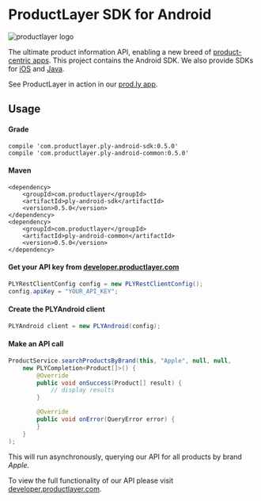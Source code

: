 # ProductLayer SDK for Android
![productlayer logo](https://prod.ly/images/logo_256x175.png)

The ultimate product information API, enabling a new breed of [product-centric apps](http://www.cocoanetics.com/2014/02/from-barcodes-to-productlayer/). This project contains the Android SDK. We also provide SDKs for [iOS](https://github.com/ProductLayer/ProductLayer-SDK-for-iOS) and [Java](https://github.com/ProductLayer/ProductLayer-SDK-for-Java).

See ProductLayer in action in our [prod.ly app](https://play.google.com/store/apps/details?id=com.productlayer.prodly).

## Usage

#### Grade
```
compile 'com.productlayer.ply-android-sdk:0.5.0'
compile 'com.productlayer.ply-android-common:0.5.0'
```

#### Maven
```
<dependency>
    <groupId>com.productlayer</groupId>
    <artifactId>ply-android-sdk</artifactId>
    <version>0.5.0</version>
</dependency>
<dependency>
    <groupId>com.productlayer</groupId>
    <artifactId>ply-android-common</artifactId>
    <version>0.5.0</version>
</dependency>
```

#### Get your API key from [developer.productlayer.com](https://developer.productlayer.com)
```java
PLYRestClientConfig config = new PLYRestClientConfig();
config.apiKey = "YOUR_API_KEY";
```

#### Create the PLYAndroid client
```java
PLYAndroid client = new PLYAndroid(config);
```

#### Make an API call
```java
ProductService.searchProductsByBrand(this, "Apple", null, null,
    new PLYCompletion<Product[]>() {
        @Override
        public void onSuccess(Product[] result) {
            // display results
        }

        @Override
        public void onError(QueryError error) {
        }
    }
);
```

This will run asynchronously, querying our API for all products by brand *Apple*.

To view the full functionality of our API please visit [developer.productlayer.com](https://developer.productlayer.com).
